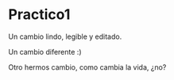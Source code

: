 # Practico1

Un cambio lindo, legible y editado.

Un cambio diferente :)

Otro hermos cambio, como cambia la vida, ¿no?